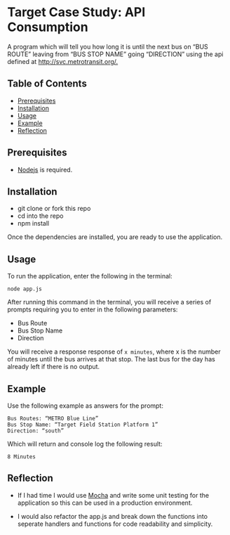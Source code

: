 # Target Case Study: API Consumption

A program which will tell you how long it is until the next bus on “BUS ROUTE” leaving from “BUS STOP NAME” going “DIRECTION” using the api defined at <http://svc.metrotransit.org/.>

## Table of Contents

- [Prerequisites](#prerequisites)
- [Installation](#installation)
- [Usage](#usage)
- [Example](#example)
- [Reflection](#reflection)

## Prerequisites

* [Nodejs](https://nodejs.org/en/download/) is required.

## Installation

* git clone or fork this repo </br>
* cd into the repo </br>
* npm install       </br>

Once the dependencies are installed, you are ready to use the application.

## Usage

To run the application, enter the following in the terminal:

```
node app.js
```

After running this command in the terminal, you will receive a series of prompts requiring you to enter in the following parameters:

* Bus Route
* Bus Stop Name
* Direction

You will receive a response response of `x minutes`, where x is the number of minutes until the bus arrives at that stop.
The last bus for the day has already left if there is no output.

## Example

Use the following example as answers for the prompt:
```
Bus Routes: “METRO Blue Line” 
Bus Stop Name: “Target Field Station Platform 1” 
Direction: “south”
```
Which will return and console log the following result:
```
8 Minutes
```

## Reflection

* If I had time I would use [Mocha](https://mochajs.org/) and write some unit testing for the application so this can be used in a production environment.

* I would also refactor the app.js and break down the functions into seperate handlers and functions for code readability and simplicity.
